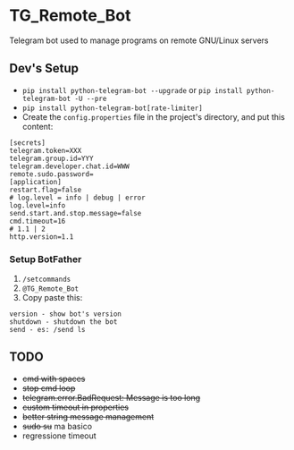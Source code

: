 # TG_Remote_Bot

Telegram bot used to manage programs on remote GNU/Linux servers

## Dev's Setup

+ ```pip install python-telegram-bot --upgrade``` or ```pip install python-telegram-bot -U --pre```
+ ```pip install python-telegram-bot[rate-limiter]```
+ Create the ```config.properties``` file in the project's directory, and put this content:

```
[secrets]
telegram.token=XXX
telegram.group.id=YYY
telegram.developer.chat.id=WWW
remote.sudo.password=
[application]
restart.flag=false
# log.level = info | debug | error
log.level=info
send.start.and.stop.message=false
cmd.timeout=16
# 1.1 | 2
http.version=1.1
```

### Setup BotFather

1. ```/setcommands```
2. ```@TG_Remote_Bot```
3. Copy paste this:

```
version - show bot's version
shutdown - shutdown the bot
send - es: /send ls
```

## TODO

+ ~~cmd with spaces~~
+ ~~stop cmd loop~~
+ ~~telegram.error.BadRequest: Message is too long~~
+ ~~custom timeout in properties~~
+ ~~better string message management~~
+ ~~sudo su~~ ma basico
+ regressione timeout
